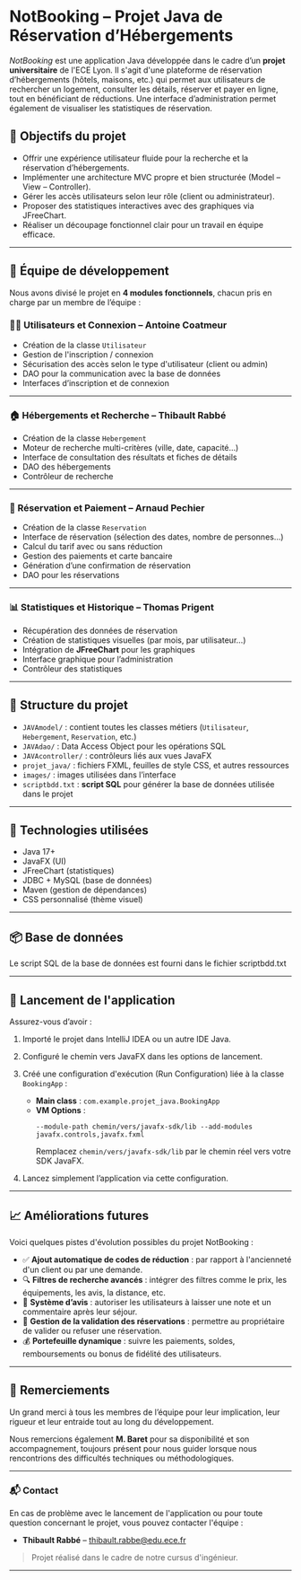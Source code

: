 # NotBooking – Projet Java de Réservation d’Hébergements

_NotBooking_ est une application Java développée dans le cadre d’un **projet universitaire** de l'ECE Lyon. Il s'agit d'une plateforme de réservation d’hébergements (hôtels, maisons, etc.) qui permet aux utilisateurs de rechercher un logement, consulter les détails, réserver et payer en ligne, tout en bénéficiant de réductions. Une interface d’administration permet également de visualiser les statistiques de réservation.

## 🎯 Objectifs du projet

- Offrir une expérience utilisateur fluide pour la recherche et la réservation d’hébergements.
- Implémenter une architecture MVC propre et bien structurée (Model – View – Controller).
- Gérer les accès utilisateurs selon leur rôle (client ou administrateur).
- Proposer des statistiques interactives avec des graphiques via JFreeChart.
- Réaliser un découpage fonctionnel clair pour un travail en équipe efficace.

---

## 👥 Équipe de développement

Nous avons divisé le projet en **4 modules fonctionnels**, chacun pris en charge par un membre de l’équipe :

### 🧑‍💻 Utilisateurs et Connexion – **Antoine Coatmeur**
- Création de la classe `Utilisateur`
- Gestion de l'inscription / connexion
- Sécurisation des accès selon le type d'utilisateur (client ou admin)
- DAO pour la communication avec la base de données
- Interfaces d’inscription et de connexion

---

### 🏠 Hébergements et Recherche – **Thibault Rabbé**
- Création de la classe `Hebergement`
- Moteur de recherche multi-critères (ville, date, capacité…)
- Interface de consultation des résultats et fiches de détails
- DAO des hébergements
- Contrôleur de recherche

---

### 🧾 Réservation et Paiement – **Arnaud Pechier**
- Création de la classe `Reservation`
- Interface de réservation (sélection des dates, nombre de personnes…)
- Calcul du tarif avec ou sans réduction
- Gestion des paiements et carte bancaire
- Génération d’une confirmation de réservation
- DAO pour les réservations

---

### 📊 Statistiques et Historique – **Thomas Prigent**
- Récupération des données de réservation
- Création de statistiques visuelles (par mois, par utilisateur…)
- Intégration de **JFreeChart** pour les graphiques
- Interface graphique pour l’administration
- Contrôleur des statistiques

---

## 📁 Structure du projet

- `JAVAmodel/` : contient toutes les classes métiers (`Utilisateur`, `Hebergement`, `Reservation`, etc.)
- `JAVAdao/` : Data Access Object pour les opérations SQL
- `JAVAcontroller/` : contrôleurs liés aux vues JavaFX
- `projet_java/` : fichiers FXML, feuilles de style CSS, et autres ressources
- `images/` : images utilisées dans l’interface
- `scriptbdd.txt` : **script SQL** pour générer la base de données utilisée dans le projet

---

## 🧠 Technologies utilisées

- Java 17+
- JavaFX (UI)
- JFreeChart (statistiques)
- JDBC + MySQL (base de données)
- Maven (gestion de dépendances)
- CSS personnalisé (thème visuel)

---

## 📦 Base de données

Le script SQL de la base de données est fourni dans le fichier scriptbdd.txt

---

## 🚀 Lancement de l'application

Assurez-vous d’avoir :

1. Importé le projet dans IntelliJ IDEA ou un autre IDE Java.
2. Configuré le chemin vers JavaFX dans les options de lancement.
3. Créé une configuration d'exécution (Run Configuration) liée à la classe `BookingApp` :
    - **Main class** : `com.example.projet_java.BookingApp`
    - **VM Options** :
      ```
      --module-path chemin/vers/javafx-sdk/lib --add-modules javafx.controls,javafx.fxml
      ```
      Remplacez `chemin/vers/javafx-sdk/lib` par le chemin réel vers votre SDK JavaFX.

4. Lancez simplement l’application via cette configuration.


---
## 📈 Améliorations futures

Voici quelques pistes d'évolution possibles du projet NotBooking :

- ✅ **Ajout automatique de codes de réduction** : par rapport à l'ancienneté d'un client ou par une demande.
- 🔍 **Filtres de recherche avancés** : intégrer des filtres comme le prix, les équipements, les avis, la distance, etc.
- 🌟 **Système d’avis** : autoriser les utilisateurs à laisser une note et un commentaire après leur séjour.
- 🧾 **Gestion de la validation des réservations** : permettre au propriétaire de valider ou refuser une réservation.
- 💰 **Portefeuille dynamique** : suivre les paiements, soldes, remboursements ou bonus de fidélité des utilisateurs.
---
## 🙌 Remerciements

Un grand merci à tous les membres de l’équipe pour leur implication, leur rigueur et leur entraide tout au long du développement.

Nous remercions également **M. Baret** pour sa disponibilité et son accompagnement, toujours présent pour nous guider lorsque nous rencontrions des difficultés techniques ou méthodologiques.

---
### 📬 Contact

En cas de problème avec le lancement de l'application ou pour toute question concernant le projet, vous pouvez contacter l'équipe :

- **Thibault Rabbé** – [thibault.rabbe@edu.ece.fr](mailto:thibault.rabbe@edu.ece.fr)


> Projet réalisé dans le cadre de notre cursus d'ingénieur.

---
